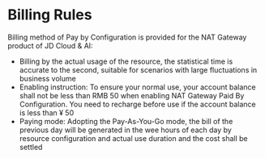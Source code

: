 # Billing Rules

Billing method of Pay by Configuration is provided for the NAT Gateway product of JD Cloud & AI:

- Billing by the actual usage of the resource, the statistical time is accurate to the second, suitable for scenarios with large fluctuations in business volume
- Enabling instruction: To ensure your normal use, your account balance shall not be less than RMB 50 when enabling NAT Gateway Paid By Configuration. You need to recharge before use if the account balance is less than ¥ 50
- Paying mode: Adopting the Pay-As-You-Go mode, the bill of the previous day will be generated in the wee hours of each day by resource configuration and actual use duration and the cost shall be settled
